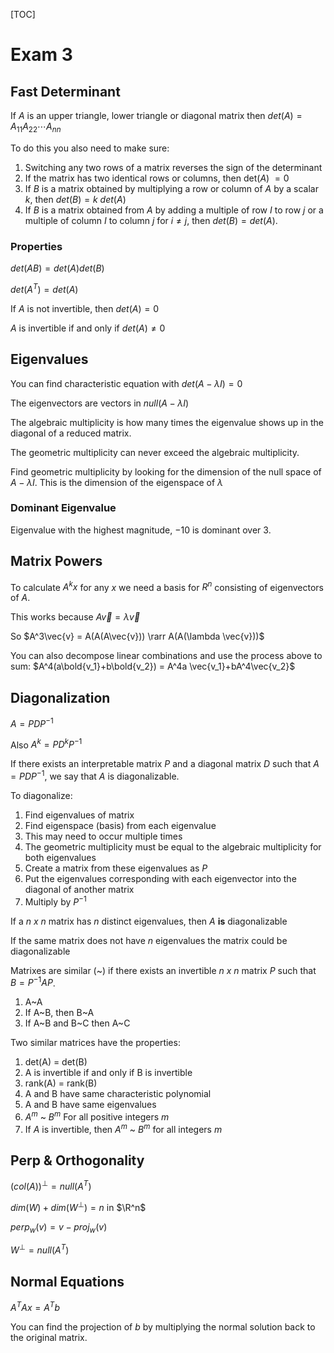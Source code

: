 [TOC]

# Exam 3

## Fast Determinant

If *A* is an upper triangle, lower triangle or diagonal matrix then
$det(A) = A_{11}A_{22} \cdots A_{nn}$

To do this you also need to make sure:

1. Switching any two rows of a matrix reverses the sign of the determinant
2. If the matrix has two identical rows or columns, then det(*A*) $=0$
3. If *B* is a matrix obtained by multiplying a row or column of *A* by a scalar *k*, then $det(B) = k\ det(A)$
4. If *B* is a matrix obtained from *A* by adding a multiple of row *I* to row *j* or a multiple of column *I* to column *j* for $i\neq j,$ then $det(B) = det(A)$.

### Properties

$det(AB) = det(A)det(B)$

$det(A^T) = det(A)$

If *A* is not invertible, then $det(A) = 0$

*A* is invertible if and only if $det(A) \neq 0$

## Eigenvalues

You can find characteristic equation with $det(A- \lambda I) =0$

The eigenvectors are vectors in $null(A - \lambda I)$

The algebraic multiplicity is how many times the eigenvalue shows up in the diagonal of a reduced matrix.

The geometric multiplicity can never exceed the algebraic multiplicity.

Find geometric multiplicity by looking for the dimension of the null space of $A-\lambda I$. This is the dimension of the eigenspace of $\lambda$

### Dominant Eigenvalue

Eigenvalue with the highest magnitude, $-10$ is dominant over $3$.

## Matrix Powers

To calculate $A^k x$ for any $x$ we need a basis for $R^n$ consisting of eigenvectors of *A*.

This works because $A\vec{v} = \lambda \vec{v}$

So $A^3\vec{v} = A(A(A\vec{v})) \rarr A(A(\lambda \vec{v}))$ 

You can also decompose linear combinations and use the process above to sum: $A^4(a\bold{v_1}+b\bold{v_2}) = A^4a \vec{v_1}+bA^4\vec{v_2}$

## Diagonalization

$A=PDP^{-1}$

Also $A^k = PD^k P ^{-1}$

If there exists an interpretable matrix *P* and a diagonal matrix *D* such that $A=PDP^{-1}$, we say that *A* is diagonalizable.

To diagonalize:

1. Find eigenvalues of matrix 
2. Find eigenspace (basis) from each eigenvalue
3. This may need to occur multiple times
4. The geometric multiplicity must be equal to the algebraic multiplicity for both eigenvalues
5. Create a matrix from these eigenvalues as *P*
6. Put the eigenvalues corresponding with each eigenvector into the diagonal of another matrix
7. Multiply by $P^{-1}$

If a *n x n* matrix has *n* distinct eigenvalues, then *A* **is** diagonalizable

If the same matrix does not have *n* eigenvalues the matrix could be diagonalizable

Matrixes are similar (~) if there exists an invertible *n x n* matrix *P* such that $B=P^{-1}AP$. 

1. A~A
2. If A~B, then B~A
3. If A~B and B~C then A~C

Two similar matrices have the properties:

1. det(A) = det(B)
2. A is invertible if and only if B is invertible
3. rank(A) = rank(B)
4. A and B have same characteristic polynomial
5. A and B have same eigenvalues
6. $A^m$ ~ $B^m$ For all positive integers *m*
7. If *A* is invertible, then $A^m$ ~ $B^m$ for all integers *m*

## Perp & Orthogonality

$(col(A))^\perp = null(A^T)$

$dim(W) + dim(W^{\perp}) = n$ in $\R^n$

$perp_{w}(v) = v-proj_w(v)$

$W^\perp = null(A^T)$

## Normal Equations

$A^T Ax = A^T b$

You can find the projection of *b* by multiplying the normal solution back to the original matrix.